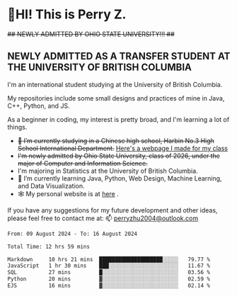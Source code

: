 # 🌄HI! This is Perry Z. <br> #
<s>## NEWLY ADMITTED BY OHIO STATE UNIVERSITY!!! ##</s>
## NEWLY ADMITTED AS A TRANSFER STUDENT AT THE UNIVERSITY OF BRITISH COLUMBIA ##
I'm an international student studying at the University of British Columbia. <br>

My repositories include some small designs and practices of mine in Java, C++, Python, and JS. <br>

As a beginner in coding, my interest is pretty broad, and I'm learning a lot of things. <br>
- <s>🔭 I’m currently studying in a Chinese high school, Harbin No.3 High School International Department.</s> [Here's a webpage I made for my class](https://perry2004.github.io/weirdos/)
- <s> I'm newly admitted by Ohio State University, class of 2026, under the major of Computer and Information Science. </s>
- I'm majoring in Statistics at the University of British Columbia. 
- 🌱 I’m currently learning Java, Python, Web Design, Machine Learning, and Data Visualization. 
- 🕸️ My personal website is at <a href="https://zhu-yp.cn">here</a> .  

If you have any suggestions for my future development and other ideas, please feel free to contact me at: 📫 [perryzhu2004@outlook.com](mailto:perryzhu2004@outlook.com)

<!--START_SECTION:waka-->

```txt
From: 09 August 2024 - To: 16 August 2024

Total Time: 12 hrs 59 mins

Markdown     10 hrs 21 mins  ████████████████████░░░░░   79.77 %
JavaScript   1 hr 30 mins    ███░░░░░░░░░░░░░░░░░░░░░░   11.67 %
SQL          27 mins         █░░░░░░░░░░░░░░░░░░░░░░░░   03.56 %
Python       20 mins         ▓░░░░░░░░░░░░░░░░░░░░░░░░   02.59 %
EJS          16 mins         ▓░░░░░░░░░░░░░░░░░░░░░░░░   02.14 %
```

<!--END_SECTION:waka-->
